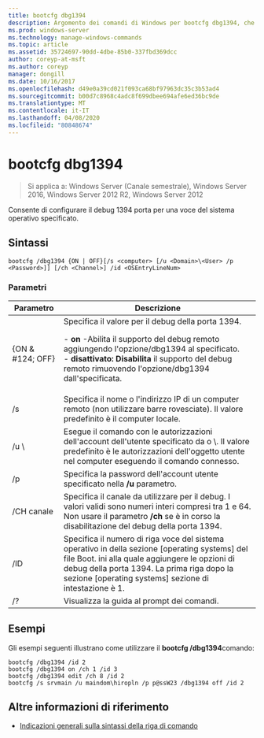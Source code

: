 ```yaml
---
title: bootcfg dbg1394
description: Argomento dei comandi di Windows per bootcfg dbg1394, che configura il debug della porta 1394 per una voce del sistema operativo specificata
ms.prod: windows-server
ms.technology: manage-windows-commands
ms.topic: article
ms.assetid: 35724697-90dd-4dbe-85b0-337fbd369dcc
author: coreyp-at-msft
ms.author: coreyp
manager: dongill
ms.date: 10/16/2017
ms.openlocfilehash: d49e0a39cd021f093ca68bf97963dc35c3b53ad4
ms.sourcegitcommit: b00d7c8968c4adc8f699dbee694afe6ed36bc9de
ms.translationtype: MT
ms.contentlocale: it-IT
ms.lasthandoff: 04/08/2020
ms.locfileid: "80848674"
---
```

# <a name="bootcfg-dbg1394"></a>bootcfg dbg1394

>Si applica a: Windows Server (Canale semestrale), Windows Server 2016, Windows Server 2012 R2, Windows Server 2012

Consente di configurare il debug 1394 porta per una voce del sistema operativo specificato.

## <a name="syntax"></a>Sintassi
```
bootcfg /dbg1394 {ON | OFF}[/s <computer> [/u <Domain>\<User> /p <Password>]] [/ch <Channel>] /id <OSEntryLineNum>
```
### <a name="parameters"></a>Parametri

|      Parametro       |                                                                                                                                           Descrizione                                                                                                                                            |
|----------------------|--------------------------------------------------------------------------------------------------------------------------------------------------------------------------------------------------------------------------------------------------------------------------------------------------|
|   {ON & #124; OFF}    | Specifica il valore per il debug della porta 1394.<p>-   **on** -Abilita il supporto del debug remoto aggiungendo l'opzione/dbg1394 al <OSEntryLineNum>specificato.<br />-   **disattivato: Disabilita** il supporto del debug remoto rimuovendo l'opzione/dbg1394 dall'<OSEntryLineNum>specificata. |
|    /s <computer>     |                                                                                        Specifica il nome o l'indirizzo IP di un computer remoto (non utilizzare barre rovesciate). Il valore predefinito è il computer locale.                                                                                        |
| /u <Domain>\\<User>  |                                               Esegue il comando con le autorizzazioni dell'account dell'utente specificato da <User> o <Domain>\\<User>. Il valore predefinito è le autorizzazioni dell'oggetto utente nel computer eseguendo il comando connesso.                                               |
|    /p <Password>     |                                                                                                      Specifica la password dell'account utente specificato nella **/u** parametro.                                                                                                       |
|     /CH canale      |                                                           Specifica il canale da utilizzare per il debug. I valori validi sono numeri interi compresi tra 1 e 64. Non usare il parametro **/ch** <Channel> se è in corso la disabilitazione del debug della porta 1394.                                                           |
| <OSEntryLineNum>/ID |                                  Specifica il numero di riga voce del sistema operativo in della sezione [operating systems] del file Boot. ini alla quale aggiungere le opzioni di debug della porta 1394. La prima riga dopo la sezione [operating systems] sezione di intestazione è 1.                                  |
|          /?          |                                                                                                                               Visualizza la guida al prompt dei comandi.                                                                                                                               |

## <a name="examples"></a><a name=BKMK_examples></a>Esempi
Gli esempi seguenti illustrano come utilizzare il **bootcfg /dbg1394**comando:
```
bootcfg /dbg1394 /id 2 
bootcfg /dbg1394 on /ch 1 /id 3 
bootcfg /dbg1394 edit /ch 8 /id 2 
bootcfg /s srvmain /u maindom\hiropln /p p@ssW23 /dbg1394 off /id 2
```
## <a name="additional-references"></a>Altre informazioni di riferimento
- [Indicazioni generali sulla sintassi della riga di comando](command-line-syntax-key.md)
